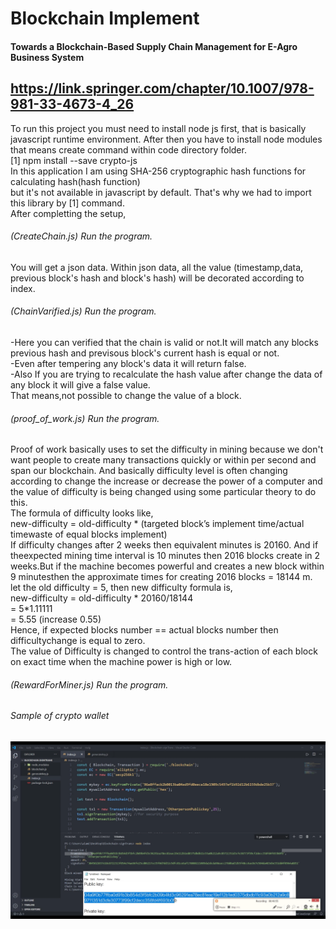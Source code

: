 # Blockchain Implement<br/>
#### Towards a Blockchain-Based Supply Chain Management for E-Agro Business System <br/>
## https://link.springer.com/chapter/10.1007/978-981-33-4673-4_26

To run this project you must need to install node js first, that is basically javascript runtime environment. After then you have to install node modules that means create command within code directory folder. <br/>
                                        [1]  npm install --save crypto-js<br/>
                                        In this application I am using SHA-256 cryptographic hash functions for calculating hash(hash function)<br/>
                                        but it's not available in javascript by default. That's why we had to import this library by [1] command.<br/>
After completting the setup,<br/>

###### (CreateChain.js) Run the program.
 You will get a json data. Within json data, all the value (timestamp,data, previous block's hash and block's hash) will be decorated according to index.<br/>
 
###### (ChainVarified.js) Run the program.
-Here you can verified that the chain is valid or not.It will match any blocks previous hash and previsous block's current hash is equal or not.<br/>
-Even after tempering any block's data it will return false.<br/>
-Also If you are trying to recalculate the hash value after change the data of any block it will give a false value.<br/>
That means,not possible to change the value of a block.<br/>

###### (proof_of_work.js) Run the program.
Proof of work basically uses to set the difficulty in mining because we don't want people to create many transactions quickly or  within per second and span our blockchain. And basically difficulty level is often changing according to change the increase or decrease the power of a computer and the value of difficulty is being changed using some particular theory to do this.<br/>
The formula of difficulty looks like,  <br/>
new-difficulty  =  old-difficulty  *  (targeted  block’s  implement  time/actual  timewaste of equal blocks implement)<br/>
If difficulty changes after 2 weeks then equivalent minutes is 20160. And if theexpected mining time interval is 10 minutes then 2016 blocks create in 2 weeks.But if the machine becomes powerful and creates a new block within 9 minutesthen the approximate times for creating 2016 blocks = 18144 m.<br/>
let the old difficulty = 5, then new difficulty formula is, <br/>
new-difficulty = old-difficulty * 20160/18144 <br/>
= 5*1.11111 <br/>
= 5.55 (increase 0.55) <br/> 
Hence,  if  expected  blocks  number  ==  actual  blocks  number  then  difficultychange is equal to zero. <br/>
The value of Difficulty is changed to control the trans-action of each block on exact time when the machine power is high or low. <br/>

###### (RewardForMiner.js) Run the program.


###### Sample of crypto wallet 
<img src="https://github.com/alaminstore/BlockChainImplement/blob/master/public_privateKey.png">

 
